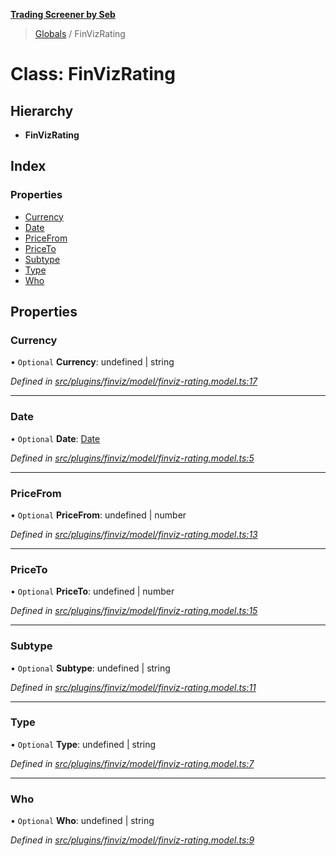 **[Trading Screener by Seb](../README.md)**

> [Globals](../globals.md) / FinVizRating

# Class: FinVizRating

## Hierarchy

* **FinVizRating**

## Index

### Properties

* [Currency](finvizrating.md#currency)
* [Date](finvizrating.md#date)
* [PriceFrom](finvizrating.md#pricefrom)
* [PriceTo](finvizrating.md#priceto)
* [Subtype](finvizrating.md#subtype)
* [Type](finvizrating.md#type)
* [Who](finvizrating.md#who)

## Properties

### Currency

• `Optional` **Currency**: undefined \| string

*Defined in [src/plugins/finviz/model/finviz-rating.model.ts:17](https://github.com/wiewiur667/TradingScreener/blob/0537031/src/plugins/finviz/model/finviz-rating.model.ts#L17)*

___

### Date

• `Optional` **Date**: [Date](finvizrating.md#date)

*Defined in [src/plugins/finviz/model/finviz-rating.model.ts:5](https://github.com/wiewiur667/TradingScreener/blob/0537031/src/plugins/finviz/model/finviz-rating.model.ts#L5)*

___

### PriceFrom

• `Optional` **PriceFrom**: undefined \| number

*Defined in [src/plugins/finviz/model/finviz-rating.model.ts:13](https://github.com/wiewiur667/TradingScreener/blob/0537031/src/plugins/finviz/model/finviz-rating.model.ts#L13)*

___

### PriceTo

• `Optional` **PriceTo**: undefined \| number

*Defined in [src/plugins/finviz/model/finviz-rating.model.ts:15](https://github.com/wiewiur667/TradingScreener/blob/0537031/src/plugins/finviz/model/finviz-rating.model.ts#L15)*

___

### Subtype

• `Optional` **Subtype**: undefined \| string

*Defined in [src/plugins/finviz/model/finviz-rating.model.ts:11](https://github.com/wiewiur667/TradingScreener/blob/0537031/src/plugins/finviz/model/finviz-rating.model.ts#L11)*

___

### Type

• `Optional` **Type**: undefined \| string

*Defined in [src/plugins/finviz/model/finviz-rating.model.ts:7](https://github.com/wiewiur667/TradingScreener/blob/0537031/src/plugins/finviz/model/finviz-rating.model.ts#L7)*

___

### Who

• `Optional` **Who**: undefined \| string

*Defined in [src/plugins/finviz/model/finviz-rating.model.ts:9](https://github.com/wiewiur667/TradingScreener/blob/0537031/src/plugins/finviz/model/finviz-rating.model.ts#L9)*
